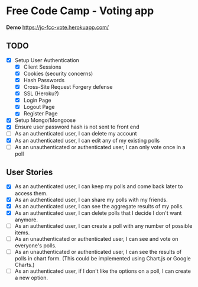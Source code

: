 # Free Code Camp - Voting app

**Demo**
https://jc-fcc-vote.herokuapp.com/

## TODO
- [x] Setup User Authentication
  - [x] Client Sessions
  - [x] Cookies (security concerns)
  - [x] Hash Passwords
  - [x] Cross-Site Request Forgery defense
  - [x] SSL (Heroku?)
  - [x] Login Page
  - [x] Logout Page
  - [x] Register Page
- [x] Setup Mongo/Mongoose
- [x] Ensure user password hash is not sent to front end
- [ ] As an authenticated user, I can delete my account
- [x] As an authenticated user, I can edit any of my existing polls
- [ ] As an unauthenticated or authenticated user, I can only vote once in a poll

## User Stories
- [x] As an authenticated user, I can keep my polls and come back later to access them.
- [x] As an authenticated user, I can share my polls with my friends.
- [x] As an authenticated user, I can see the aggregate results of my polls.
- [x] As an authenticated user, I can delete polls that I decide I don't want anymore.
- [ ] As an authenticated user, I can create a poll with any number of possible items.
- [ ] As an unauthenticated or authenticated user, I can see and vote on everyone's polls.
- [ ] As an unauthenticated or authenticated user, I can see the results of polls in chart form. (This could be implemented using Chart.js or Google Charts.)
- [ ] As an authenticated user, if I don't like the options on a poll, I can create a new option.
